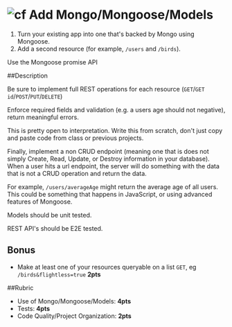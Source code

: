 ![cf](http://i.imgur.com/7v5ASc8.png) Add Mongo/Mongoose/Models
====

1. Turn your existing app into one that's backed by Mongo using Mongoose.
2. Add a second resource (for example, `/users` and `/birds`).

Use the Mongoose promise API

##Description

Be sure to implement full REST operations for each resource (`GET`/`GET id`/`POST`/`PUT`/`DELETE`)

Enforce required fields and validation (e.g. a users age should not negative), 
return meaningful errors.

This is pretty open to interpretation. Write this from scratch, don't just copy and paste code 
from class or previous projects.

Finally, implement a non CRUD endpoint (meaning one that is does not simply 
Create, Read, Update, or Destroy information in your database). 
When a user hits a url endpoint, the server will do something with the data 
that is not a CRUD operation and return the data. 

For example,  `/users/averageAge` might return the average age of all users. This could 
be something that happens in JavaScript, or using advanced features of Mongoose.

Models should be unit tested.

REST API's should be E2E tested.

## Bonus

* Make at least one of your resources queryable on a list `GET`,
eg `/birds&flightless=true` **2pts**

##Rubric
* Use of Mongo/Mongoose/Models: **4pts**
* Tests: **4pts**
* Code Quality/Project Organization: **2pts**
